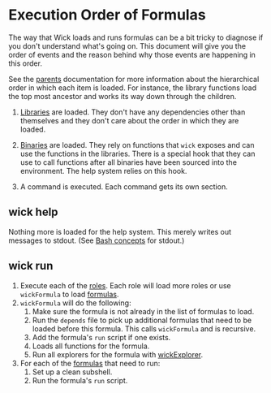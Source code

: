 Execution Order of Formulas
===========================

The way that Wick loads and runs formulas can be a bit tricky to diagnose if you don't understand what's going on.  This document will give you the order of events and the reason behind why those events are happening in this order.

See the [parents] documentation for more information about the hierarchical order in which each item is loaded.  For instance, the library functions load the top most ancestor and works its way down through the children.

1.  [Libraries] are loaded.  They don't have any dependencies other than themselves and they don't care about the order in which they are loaded.

2.  [Binaries] are loaded.  They rely on functions that `wick` exposes and can use the functions in the libraries.  There is a special hook that they can use to call functions after all binaries have been sourced into the environment.  The help system relies on this hook.

3.  A command is executed.  Each command gets its own section.


wick help
---------

Nothing more is loaded for the help system.  This merely writes out messages to stdout.  (See [Bash concepts] for stdout.)


wick run
--------

1.  Execute each of the [roles].  Each role will load more roles or use `wickFormula` to load [formulas].
2.  `wickFormula` will do the following:
    1.  Make sure the formula is not already in the list of formulas to load.
    2.  Run the `depends` file to pick up additional formulas that need to be loaded before this formula.  This calls `wickFormula` and is recursive.
    3.  Add the formula's `run` script if one exists.
    4.  Loads all functions for the formula.
    5.  Run all explorers for the formula with [wickExplorer].
3.  For each of the [formulas] that need to run:
    1.  Set up a clean subshell.
    2.  Run the formula's `run` script.


[Bash Concepts]: bash-concepts.md
[Binaries]: ../bin/README.md
[Formulas]: ../formulas/README.md
[Libraries]: ../lib/README.md
[Parents]: parents.md
[Roles]: ../roles/README.md
[wickExplorer]: ../bin/README.md

